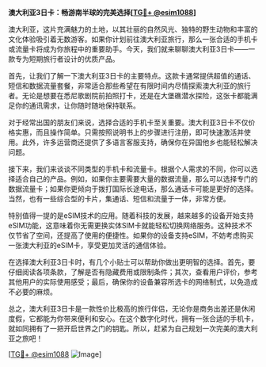 **澳大利亚3日卡：畅游南半球的完美选择[[TG💪+ @esim1088](https://t.me/s/esim1088)]**

澳大利亚，这片充满魅力的土地，以其壮丽的自然风光、独特的野生动物和丰富的文化体验吸引着无数游客。如果你计划前往澳大利亚旅行，那么一张合适的手机卡或流量卡将成为你旅程中的重要助手。今天，我们就来聊聊澳大利亚3日卡——一款专为短期旅行者设计的优质产品。

首先，让我们了解一下澳大利亚3日卡的主要特点。这款卡通常提供超值的通话、短信和数据流量套餐，非常适合那些希望在有限时间内尽情探索澳大利亚的旅行者。无论是想要在悉尼歌剧院前拍照打卡，还是在大堡礁潜水探险，这张卡都能满足你的通讯需求，让你随时随地保持联系。

对于经常出国的朋友们来说，选择合适的手机卡至关重要。澳大利亚3日卡不仅价格实惠，而且操作简单。只需按照说明书上的步骤进行注册，即可快速激活并使用。此外，许多运营商还提供了多语言客服支持，确保你在异国他乡也能轻松解决问题。

接下来，我们来谈谈不同类型的手机卡和流量卡。根据个人需求的不同，你可以选择适合自己的产品。例如，如果你主要需要大量的数据流量，那么可以选择专门的数据流量卡；如果你更倾向于拨打国际长途电话，那么通话卡可能是更好的选择。当然，也有一些综合型的卡片，集通话、短信和流量于一体，非常方便。

特别值得一提的是eSIM技术的应用。随着科技的发展，越来越多的设备开始支持eSIM功能，这意味着你无需更换实体SIM卡就能轻松切换网络服务。这种技术不仅节省了空间，还提高了使用的便捷性。如果你的设备支持eSIM，不妨考虑购买一张澳大利亚的eSIM卡，享受更加灵活的通信体验。

在选择澳大利亚3日卡时，有几个小贴士可以帮助你做出更明智的选择。首先，要仔细阅读各项条款，了解是否有隐藏费用或限制条件；其次，查看用户评价，参考其他用户的实际使用感受；最后，确保你的设备兼容所选卡的网络制式，以免造成不必要的麻烦。

总之，澳大利亚3日卡是一款性价比极高的旅行伴侣，无论你是商务出差还是休闲度假，它都能为你带来便利和安心。在这个数字化时代，拥有一张合适的手机卡，就如同拥有了一把开启世界之门的钥匙。所以，赶紧为自己规划一次完美的澳大利亚之旅吧！

[[TG💪+ @esim1088](https://t.me/s/esim1088) ![Image](https://i.postimg.cc/4NQfJmqS/Snipaste-2025-05-13-00-14-12.png)]